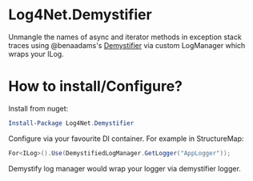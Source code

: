 # Log4Net.Demystifier
Unmangle the names of async and iterator methods in exception stack traces using @benaadams's [Demystifier](https://github.com/benaadams/Ben.Demystifier) via custom LogManager which wraps your ILog.

# How to install/Configure?

Install from nuget:

```powershell
Install-Package Log4Net.Demystifier
```

Configure via your favourite DI container.
For example in StructureMap:

```csharp
For<ILog>().Use(DemystifiedLogManager.GetLogger("AppLogger"));
```

Demystify log manager would wrap your logger via demystifier logger.
